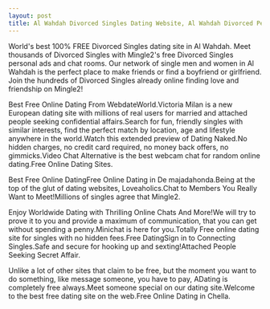 ```yaml
---
layout: post
title: Al Wahdah Divorced Singles Dating Website, Al Wahdah Divorced Personals, Divorced Singles in Al Wahdah | Free Online Dating
---
```


World's best 100% FREE Divorced Singles dating site in Al Wahdah. Meet thousands of Divorced Singles with Mingle2's free Divorced Singles personal ads and chat rooms. Our network of single men and women in Al Wahdah is the perfect place to make friends or find a boyfriend or girlfriend. Join the hundreds of Divorced Singles already online finding love and friendship on Mingle2!


Best Free Online Dating From WebdateWorld.Victoria Milan is a new European dating site with millions of real users for married and attached people seeking confidential affairs.Search for fun, friendly singles with similar interests, find the perfect match by location, age and lifestyle anywhere in the world.Watch this extended preview of Dating Naked.No hidden charges, no credit card required, no money back offers, no gimmicks.Video Chat Alternative is the best webcam chat for random online dating.Free Online Dating Sites.




Best Free Online DatingFree Online Dating in De majadahonda.Being at the top of the glut of dating websites, Loveaholics.Chat to Members You Really Want to Meet!Millions of singles agree that Mingle2.




Enjoy Worldwide Dating with Thrilling Online Chats And More!We will try to prove it to you and provide a maximum of communication, that you can get without spending a penny.Minichat is here for you.Totally Free online dating site for singles with no hidden fees.Free DatingSign in to Connecting Singles.Safe and secure for hooking up and sexting!Attached People Seeking Secret Affair.




Unlike a lot of other sites that claim to be free, but the moment you want to do something, like message someone, you have to pay, ADating is completely free always.Meet someone special on our dating site.Welcome to the best free dating site on the web.Free Online Dating in Chella.




